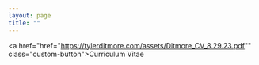```yaml
---
layout: page
title: ""
---
```



<a href="href="https://tylerditmore.com/assets/Ditmore_CV_8.29.23.pdf"" class="custom-button">Curriculum Vitae</a>
